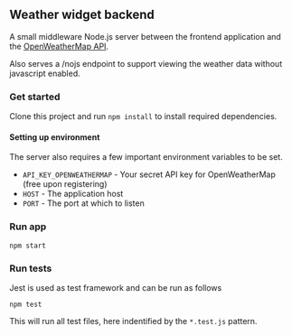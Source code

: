 ## Weather widget backend
A small middleware Node.js server between the frontend application and the [OpenWeatherMap API](https://openweathermap.org/api).

Also serves a /nojs endpoint to support viewing the weather data without javascript enabled.

### Get started
Clone this project and run `npm install` to install required dependencies.

#### Setting up environment
The server also requires a few important environment variables to be set.
- `API_KEY_OPENWEATHERMAP` - Your secret API key for OpenWeatherMap (free upon registering)
- `HOST` - The application host
- `PORT` - The port at which to listen 


### Run app
```
npm start
```
### Run tests
Jest is used as test framework and can be run as follows
```
npm test
```
This will run all test files, here indentified by the `*.test.js` pattern.
